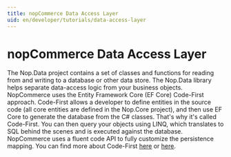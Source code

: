 ```yaml
---
title: nopCommerce Data Access Layer
uid: en/developer/tutorials/data-access-layer
---
```

# nopCommerce Data Access Layer

The Nop.Data project contains a set of classes and functions for reading from and writing to a database or other data store. The Nop.Data library helps separate data-access logic from your business objects. NopCommerce uses the Entity Framework Core (EF Core) Code-First approach. Code-First allows a developer to define entities in the source code (all core entities are defined in the Nop.Core project), and then use EF Core to generate the database from the C# classes. That's why it's called Code-First. You can then query your objects using LINQ, which translates to SQL behind the scenes and is executed against the database. NopCommerce uses a fluent code API to fully customize the persistence mapping. You can find more about Code-First [here](https://weblogs.asp.net/senthil/code-first-ef-core) or [here](https://neelbhatt.com/2018/01/14/code-first-migration-in-net-core2-0-crud-operations/).
